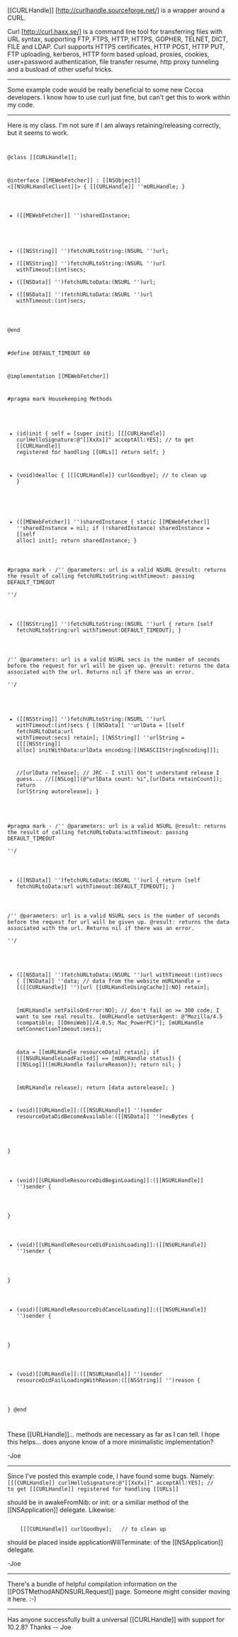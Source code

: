 [[CURLHandle]] [http://curlhandle.sourceforge.net/] is a wrapper around a CURL.

Curl [http://curl.haxx.se/] is a command line tool for transferring files with URL syntax, supporting FTP, FTPS, HTTP, HTTPS, GOPHER, TELNET, DICT, FILE and LDAP.  Curl supports HTTPS certificates, HTTP POST, HTTP PUT, FTP uploading,  kerberos, HTTP form based upload, proxies, cookies, user+password  authentication, file transfer resume, http proxy tunneling and a busload of other useful tricks.

----

Some example code would be really beneficial to some new Cocoa developers.  I know how to use curl just fine, but can't get this to work within my code.  

----

Here is my class.  I'm not sure if I am always retaining/releasing correctly, but it seems to work.
<code>

@class [[CURLHandle]];

@interface [[MEWebFetcher]] : [[NSObject]] <[[NSURLHandleClient]]>
{
	[[CURLHandle]] ''mURLHandle;
}

+ ([[MEWebFetcher]] '')sharedInstance;

- ([[NSString]] '')fetchURLtoString:(NSURL '')url;
- ([[NSString]] '')fetchURLtoString:(NSURL '')url withTimeout:(int)secs;
- ([[NSData]] '')fetchURLtoData:(NSURL '')url;
- ([[NSData]] '')fetchURLtoData:(NSURL '')url withTimeout:(int)secs;

@end

#define DEFAULT_TIMEOUT 60

@implementation [[MEWebFetcher]]

#pragma mark Housekeeping Methods

- (id)init
{
    self = [super init];
	[[[CURLHandle]] curlHelloSignature:@"[[XxXx]]" acceptAll:YES];	// to get [[CURLHandle]] registered for handling [[URLs]]
	return self;
}

- (void)dealloc
{
	[[[CURLHandle]] curlGoodbye];	// to clean up
}

+ ([[MEWebFetcher]] '')sharedInstance
{
	static [[MEWebFetcher]] ''sharedInstance = nil;
	if (!sharedInstance)
		sharedInstance = [[self alloc] init];
	return sharedInstance;
}

#pragma mark -
/'' @parameters:
				url  is a valid NSURL
   @result:
				returns the result of calling fetchURLtoString:withTimeout: passing DEFAULT_TIMEOUT				
''/
- ([[NSString]] '')fetchURLtoString:(NSURL '')url 
{
	return [self fetchURLtoString:url withTimeout:DEFAULT_TIMEOUT];
}

/'' @parameters:
				url   is a valid NSURL
				secs  is the number of seconds before the request for url will be given up.
   @result:
				returns the data associated with the url.  Returns nil if there was an error.				
''/
- ([[NSString]] '')fetchURLtoString:(NSURL '')url withTimeout:(int)secs
{
	[[NSData]] ''urlData     = [[self fetchURLtoData:url withTimeout:secs] retain];
	[[NSString]] ''urlString = [[[[NSString]] alloc] initWithData:urlData encoding:[[NSASCIIStringEncoding]]];
	
	//[urlData release]; // JRC - I still don't understand release I guess...
	//[[NSLog]](@"urlData count: %i",[urlData retainCount]);
	return [urlString autorelease];
}

#pragma mark -
/'' @parameters:
				url  is a valid NSURL
   @result:
				returns the result of calling fetchURLtoData:withTimeout: passing DEFAULT_TIMEOUT				
''/
- ([[NSData]] '')fetchURLtoData:(NSURL '')url
{
	return [self fetchURLtoData:url withTimeout:DEFAULT_TIMEOUT];
}

/'' @parameters:
				url   is a valid NSURL
				secs  is the number of seconds before the request for url will be given up.
   @result:
				returns the data associated with the url.  Returns nil if there was an error.				
''/
- ([[NSData]] '')fetchURLtoData:(NSURL '')url withTimeout:(int)secs 
{
	[[NSData]] ''data; // data from the website
	mURLHandle = [([[CURLHandle]] '')[url [[URLHandleUsingCache]]:NO] retain];
	
	[mURLHandle setFailsOnError:NO];		// don't fail on >= 300 code; I want to see real results.
	[mURLHandle setUserAgent: @"Mozilla/4.5 (compatible; [[OmniWeb]]/4.0.5; Mac_PowerPC)"];
	[mURLHandle setConnectionTimeout:secs];
	
	data = [[mURLHandle resourceData] retain];
	if ([[NSURLHandleLoadFailed]] == [mURLHandle status])
	{
		[[NSLog]]([mURLHandle failureReason]);
		return nil;
	}
	
	[mURLHandle release];
	return [data autorelease];
}

- (void)[[URLHandle]]:([[NSURLHandle]] '')sender resourceDataDidBecomeAvailable:([[NSData]] '')newBytes
{

}

- (void)[[URLHandleResourceDidBeginLoading]]:([[NSURLHandle]] '')sender
{

}

- (void)[[URLHandleResourceDidFinishLoading]]:([[NSURLHandle]] '')sender
{

}

- (void)[[URLHandleResourceDidCancelLoading]]:([[NSURLHandle]] '')sender
{

}

- (void)[[URLHandle]]:([[NSURLHandle]] '')sender resourceDidFailLoadingWithReason:([[NSString]] '')reason
{

}
@end

</code>

These [[URLHandle]]... methods are necessary as far as I can tell.  I hope this helps... does anyone know of a more minimalistic implementation?

-Joe

----

Since I've posted this example code, I have found some bugs. Namely: 
<code>
[[[CURLHandle]] curlHelloSignature:@"[[XxXx]]" acceptAll:YES];	// to get [[CURLHandle]] registered for handling [[URLs]]
</code>

should be in awakeFromNib: or init: or a similiar method of the [[NSApplication]] delegate. Likewise:

<code>
	[[[CURLHandle]] curlGoodbye];	// to clean up
</code>

should be placed inside applicationWillTerminate: of the [[NSApplication]] delegate.

-Joe

----

There's a bundle of helpful compilation information on the [[POSTMethodANDNSURLRequest]] page. Someone might consider moving it here. :-)

----

Has anyone successfully built a universal [[CURLHandle]] with support for 10.2.8?  Thanks -- Joe